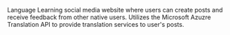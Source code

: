 Language Learning social media website where users can create posts and receive feedback from other native users.
Utilizes the Microsoft Azuzre Translation API to provide translation services to user's posts.
